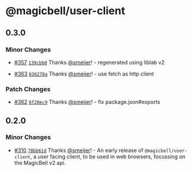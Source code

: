# @magicbell/user-client

## 0.3.0

### Minor Changes

- [#357](https://github.com/magicbell/magicbell-js/pull/357) [`139cbb0`](https://github.com/magicbell/magicbell-js/commit/139cbb03633fbf83dcdd8fa92cb5f60dd0ea3531) Thanks [@smeijer](https://github.com/smeijer)! - regenerated using liblab v2

- [#363](https://github.com/magicbell/magicbell-js/pull/363) [`036278a`](https://github.com/magicbell/magicbell-js/commit/036278ac94df336514454ecee4f5e4cdc1dc75da) Thanks [@smeijer](https://github.com/smeijer)! - use fetch as http client

### Patch Changes

- [#362](https://github.com/magicbell/magicbell-js/pull/362) [`8f20ec9`](https://github.com/magicbell/magicbell-js/commit/8f20ec9bbea55371b27cf59b22501dcbf758e8e1) Thanks [@smeijer](https://github.com/smeijer)! - fix package.json#exports

## 0.2.0

### Minor Changes

- [#310](https://github.com/magicbell/magicbell-js/pull/310) [`78bb61d`](https://github.com/magicbell/magicbell-js/commit/78bb61d20108c7cc37ab67484cceb96a51a8d2c3) Thanks [@smeijer](https://github.com/smeijer)! - An early release of `@magicbell/user-client`, a user facing client, to be used in web browsers, focussing on the MagicBell v2 api.
